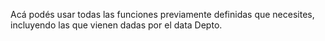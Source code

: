 Acá podés usar todas las funciones previamente definidas que necesites, incluyendo las que vienen dadas por el data Depto.